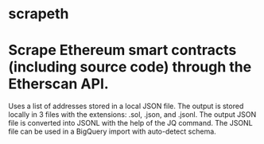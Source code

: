 # scrapeth
# Scrape Ethereum smart contracts (including source code) through the Etherscan API.

Uses a list of addresses stored in a local JSON file. The output is stored locally in 3 files with the extensions: .sol, .json, and .jsonl. The output JSON file is converted into JSONL with the help of the JQ command. The JSONL file can be used in a BigQuery import with auto-detect schema.